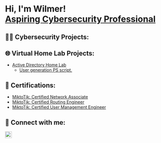 <h1>Hi, I'm Wilmer! <br/> <a href="https://www.linkedin.com/in/wvesoc/"> Aspiring Cybersecurity Professional</a>

<h2> 👨‍💻 Cybersecurity Projects:</h2>

<h2> 🌐 Virtual Home Lab Projects:</h2>

- [Active Directory Home Lab](https://github.com/Proj-Mer/Active-Directory-Home-lab)
  - [User generation PS script.](https://github.com/Proj-Mer/PowerShell-script-user-generation)

<h2> 📃 Certifications:</h2>

- [MiktoTik: Certified Network Associate](https://mikrotik.com/training/certificates/c279515c1194a4605050)
- [MiktoTik: Certified Routing Engineer](https://mikrotik.com/training/certificates/c279563c2111239688da)
- [MiktoTik: Certified User Management Engineer](https://mikrotik.com/training/certificates/c279538cd946079ed17f)

<h2> 🤳 Connect with me:</h2>


[<img align="left" alt="WilmerEscobar | LinkedIn" width="22px" src="https://cdn.jsdelivr.net/npm/simple-icons@v3/icons/linkedin.svg" />][linkedin]


[linkedin]: https://www.linkedin.com/in/wvesoc/

